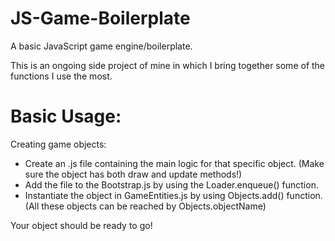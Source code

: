 # JS-Game-Boilerplate

A basic JavaScript game engine/boilerplate.

This is an ongoing side project of mine in which I bring together some of the functions I use the most.

# Basic Usage:

Creating game objects:
- Create an <object-name>.js file containing the main logic for that specific object. (Make sure the object has both draw and update methods!)
- Add the file to the Bootstrap.js by using the Loader.enqueue() function.
- Instantiate the object in GameEntities.js by using Objects.add() function. (All these objects can be reached by Objects.objectName)

Your object should be ready to go!
